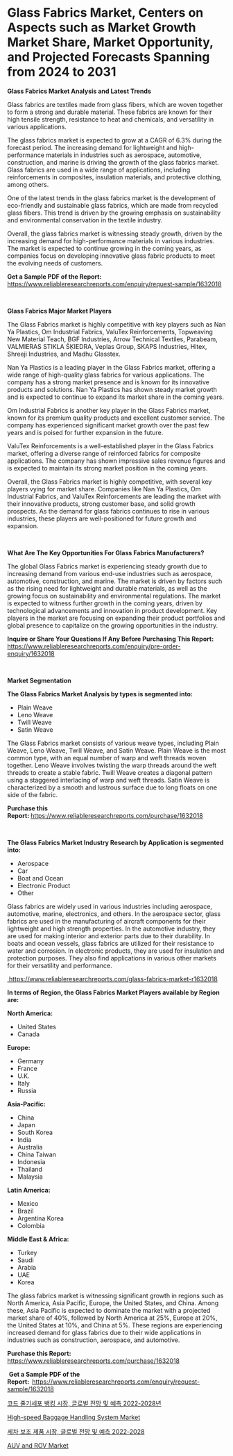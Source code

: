 <p><h1>Glass Fabrics Market, Centers on Aspects such as Market Growth Market Share, Market Opportunity, and Projected Forecasts Spanning from 2024 to 2031</h1></p><p><strong>Glass Fabrics Market Analysis and Latest Trends</strong></p>
<p><p>Glass fabrics are textiles made from glass fibers, which are woven together to form a strong and durable material. These fabrics are known for their high tensile strength, resistance to heat and chemicals, and versatility in various applications.</p><p>The glass fabrics market is expected to grow at a CAGR of 6.3% during the forecast period. The increasing demand for lightweight and high-performance materials in industries such as aerospace, automotive, construction, and marine is driving the growth of the glass fabrics market. Glass fabrics are used in a wide range of applications, including reinforcements in composites, insulation materials, and protective clothing, among others.</p><p>One of the latest trends in the glass fabrics market is the development of eco-friendly and sustainable glass fabrics, which are made from recycled glass fibers. This trend is driven by the growing emphasis on sustainability and environmental conservation in the textile industry.</p><p>Overall, the glass fabrics market is witnessing steady growth, driven by the increasing demand for high-performance materials in various industries. The market is expected to continue growing in the coming years, as companies focus on developing innovative glass fabric products to meet the evolving needs of customers.</p></p>
<p><strong>Get a Sample PDF of the Report:&nbsp;</strong> <a href="https://www.reliableresearchreports.com/enquiry/request-sample/1632018">https://www.reliableresearchreports.com/enquiry/request-sample/1632018</a></p>
<p>&nbsp;</p>
<p><strong>Glass Fabrics Major Market Players</strong></p>
<p><p>The Glass Fabrics market is highly competitive with key players such as Nan Ya Plastics, Om Industrial Fabrics, ValuTex Reinforcements, Topweaving New Material Teach, BGF Industries, Arrow Technical Textiles, Parabeam, VALMIERAS STIKLA ŠĶIEDRA, Veplas Group, SKAPS Industries, Hitex, Shreeji Industries, and Madhu Glasstex.</p><p>Nan Ya Plastics is a leading player in the Glass Fabrics market, offering a wide range of high-quality glass fabrics for various applications. The company has a strong market presence and is known for its innovative products and solutions. Nan Ya Plastics has shown steady market growth and is expected to continue to expand its market share in the coming years.</p><p>Om Industrial Fabrics is another key player in the Glass Fabrics market, known for its premium quality products and excellent customer service. The company has experienced significant market growth over the past few years and is poised for further expansion in the future.</p><p>ValuTex Reinforcements is a well-established player in the Glass Fabrics market, offering a diverse range of reinforced fabrics for composite applications. The company has shown impressive sales revenue figures and is expected to maintain its strong market position in the coming years.</p><p>Overall, the Glass Fabrics market is highly competitive, with several key players vying for market share. Companies like Nan Ya Plastics, Om Industrial Fabrics, and ValuTex Reinforcements are leading the market with their innovative products, strong customer base, and solid growth prospects. As the demand for glass fabrics continues to rise in various industries, these players are well-positioned for future growth and expansion.</p></p>
<p>&nbsp;</p>
<p><strong>What Are The Key Opportunities For Glass Fabrics Manufacturers?</strong></p>
<p><p>The global Glass Fabrics market is experiencing steady growth due to increasing demand from various end-use industries such as aerospace, automotive, construction, and marine. The market is driven by factors such as the rising need for lightweight and durable materials, as well as the growing focus on sustainability and environmental regulations. The market is expected to witness further growth in the coming years, driven by technological advancements and innovation in product development. Key players in the market are focusing on expanding their product portfolios and global presence to capitalize on the growing opportunities in the industry.</p></p>
<p><strong>Inquire or Share Your Questions If Any Before Purchasing This Report:</strong> <a href="https://www.reliableresearchreports.com/enquiry/pre-order-enquiry/1632018">https://www.reliableresearchreports.com/enquiry/pre-order-enquiry/1632018</a></p>
<p>&nbsp;</p>
<p><strong>Market Segmentation</strong></p>
<p><strong>The Glass Fabrics Market Analysis by types is segmented into:</strong></p>
<p><ul><li>Plain Weave</li><li>Leno Weave</li><li>Twill Weave</li><li>Satin Weave</li></ul></p>
<p><p>The Glass Fabrics market consists of various weave types, including Plain Weave, Leno Weave, Twill Weave, and Satin Weave. Plain Weave is the most common type, with an equal number of warp and weft threads woven together. Leno Weave involves twisting the warp threads around the weft threads to create a stable fabric. Twill Weave creates a diagonal pattern using a staggered interlacing of warp and weft threads. Satin Weave is characterized by a smooth and lustrous surface due to long floats on one side of the fabric.</p></p>
<p><strong>Purchase this Report:&nbsp;</strong><a href="https://www.reliableresearchreports.com/purchase/1632018">https://www.reliableresearchreports.com/purchase/1632018</a></p>
<p>&nbsp;</p>
<p><strong>The Glass Fabrics Market Industry Research by Application is segmented into:</strong></p>
<p><ul><li>Aerospace</li><li>Car</li><li>Boat and Ocean</li><li>Electronic Product</li><li>Other</li></ul></p>
<p><p>Glass fabrics are widely used in various industries including aerospace, automotive, marine, electronics, and others. In the aerospace sector, glass fabrics are used in the manufacturing of aircraft components for their lightweight and high strength properties. In the automotive industry, they are used for making interior and exterior parts due to their durability. In boats and ocean vessels, glass fabrics are utilized for their resistance to water and corrosion. In electronic products, they are used for insulation and protection purposes. They also find applications in various other markets for their versatility and performance.</p></p>
<p><a href="https://www.reliableresearchreports.com/glass-fabrics-market-r1632018">&nbsp;https://www.reliableresearchreports.com/glass-fabrics-market-r1632018</a></p>
<p><strong>In terms of Region, the Glass Fabrics Market Players available by Region are:</strong></p>
<p>
    <p> <strong> North America: </strong>
        <ul>
            <li>United States</li>
            <li>Canada</li>
        </ul>
        </p> 
    <p> <strong> Europe: </strong>
        <ul>
            <li>Germany</li>
            <li>France</li>
            <li>U.K.</li>
            <li>Italy</li>
            <li>Russia</li>
        </ul>
        </p> 
    <p> <strong> Asia-Pacific: </strong>
        <ul>
            <li>China</li>
            <li>Japan</li>
            <li>South Korea</li>
            <li>India</li>
            <li>Australia</li>
            <li>China Taiwan</li>
            <li>Indonesia</li>
            <li>Thailand</li>
            <li>Malaysia</li>
        </ul>
        </p> 
    <p> <strong> Latin America: </strong>
        <ul>
            <li>Mexico</li>
            <li>Brazil</li>
            <li>Argentina Korea</li>
            <li>Colombia</li>
        </ul>
        </p> 
    <p> <strong> Middle East & Africa: </strong>
        <ul>
            <li>Turkey</li>
            <li>Saudi</li>
            <li>Arabia</li>
            <li>UAE</li>
            <li>Korea</li>
        </ul>
    </p>
    </p>
<p><p>The glass fabrics market is witnessing significant growth in regions such as North America, Asia Pacific, Europe, the United States, and China. Among these, Asia Pacific is expected to dominate the market with a projected market share of 40%, followed by North America at 25%, Europe at 20%, the United States at 10%, and China at 5%. These regions are experiencing increased demand for glass fabrics due to their wide applications in industries such as construction, aerospace, and automotive.</p></p>
<p><strong>Purchase this Report: </strong><a href="https://www.reliableresearchreports.com/purchase/1632018">https://www.reliableresearchreports.com/purchase/1632018</a></p>
<p>&nbsp;<strong>Get a Sample PDF of the Report:&nbsp;&nbsp;</strong><a href="https://www.reliableresearchreports.com/enquiry/request-sample/1632018">https://www.reliableresearchreports.com/enquiry/request-sample/1632018</a></p>
<p><strong></strong></p>
<p><p><a href="https://github.com/airdroplover110/Market-Research-Report-List-1/blob/main/7065728131069.md">코드 줄기세포 뱅킹 시장, 글로벌 전망 및 예측 2022-2028년</a></p><p><a href="https://github.com/susanjprice2023/Market-Research-Report-List-2/blob/main/high-speed-baggage-handling-system-market.md">High-speed Baggage Handling System Market</a></p><p><a href="https://github.com/AnthonyWratten/Market-Research-Report-List-1/blob/main/2358236131070.md">세차 보조 제품 시장, 글로벌 전망 및 예측 2022-2028</a></p><p><a href="https://github.com/dmmanir420/Market-Research-Report-List-1/blob/main/auv-and-rov-market.md">AUV and ROV Market</a></p></p>